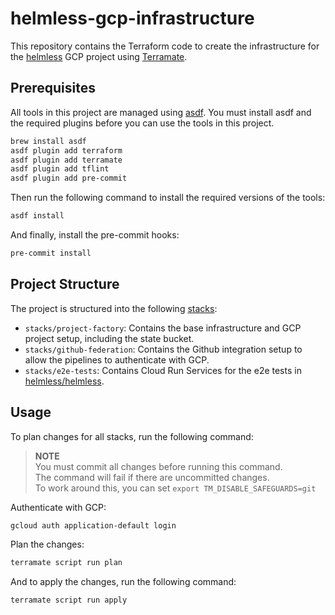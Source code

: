 # helmless-gcp-infrastructure

This repository contains the Terraform code to create the infrastructure for the [helmless](https://helmless.io) GCP project using [Terramate](https://terramate.io).

## Prerequisites

All tools in this project are managed using [asdf](https://asdf-vm.com/). You must install asdf and the required plugins before you can use the tools in this project.

```bash
brew install asdf
asdf plugin add terraform
asdf plugin add terramate
asdf plugin add tflint
asdf plugin add pre-commit
```

Then run the following command to install the required versions of the tools:

```bash
asdf install
```

And finally, install the pre-commit hooks:

```bash
pre-commit install
```

## Project Structure

The project is structured into the following [stacks](https://terramate.io/docs/cli/stacks/):

- `stacks/project-factory`: Contains the base infrastructure and GCP project setup, including the state bucket.
- `stacks/github-federation`: Contains the Github integration setup to allow the pipelines to authenticate with GCP.
- `stacks/e2e-tests`: Contains Cloud Run Services for the e2e tests in [helmless/helmless](https://github.com/helmless/helmless).

## Usage

To plan changes for all stacks, run the following command:

> **NOTE**  
> You must commit all changes before running this command.  
> The command will fail if there are uncommitted changes.  
> To work around this, you can set `export TM_DISABLE_SAFEGUARDS=git`

Authenticate with GCP:

```bash
gcloud auth application-default login
```

Plan the changes:

```bash
terramate script run plan
```

And to apply the changes, run the following command:

```bash
terramate script run apply
```